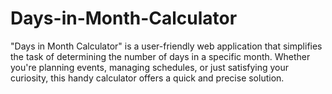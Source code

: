 # Days-in-Month-Calculator
"Days in Month Calculator" is a user-friendly web application that simplifies the task of determining the number of days in a specific month. Whether you're planning events, managing schedules, or just satisfying your curiosity, this handy calculator offers a quick and precise solution.
